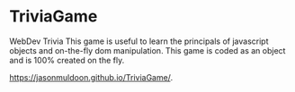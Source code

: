 # TriviaGame
WebDev Trivia
This game is useful to learn the principals of javascript objects and on-the-fly dom manipulation. This game is coded as an object and is 100% created on the fly.

https://jasonmuldoon.github.io/TriviaGame/.
